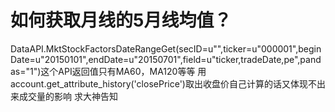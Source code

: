 # 如何获取月线的5月线均值？

DataAPI.MktStockFactorsDateRangeGet(secID=u"",ticker=u"000001",beginDate=u"20150101",endDate=u"20150701",field=u"ticker,tradeDate,pe",pandas="1")这个API返回值只有MA60，MA120等等  用account.get_attribute_history('closePrice')取出收盘价自己计算的话又体现不出来成交量的影响  求大神告知